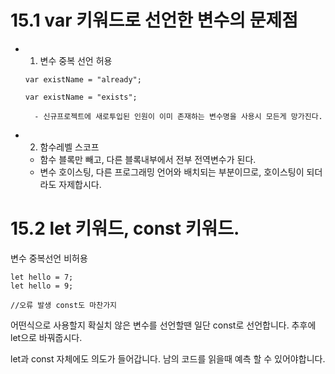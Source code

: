 # 15.1 var 키워드로 선언한 변수의 문제점

- 1. 변수 중복 선언 허용

  ```
  var existName = "already";

  var existName = "exists";
  ```

        - 신규프로젝트에 새로투입된 인원이 이미 존재하는 변수명을 사용시 모든게 망가진다.

- 2. 함수레벨 스코프
  - 함수 블록만 빼고, 다른 블록내부에서 전부 전역변수가 된다.
  - 변수 호이스팅, 다른 프로그래밍 언어와 배치되는 부분이므로, 호이스팅이 되더라도 자제합시다.

# 15.2 let 키워드, const 키워드.

변수 중복선언 비허용

```
let hello = 7;
let hello = 9;

//오류 발생 const도 마찬가지

```

어떤식으로 사용할지 확실치 않은 변수를 선언할땐 일단 const로 선언합니다.
추후에 let으로 바꿔줍시다.

let과 const 자체에도 의도가 들어갑니다.
남의 코드를 읽을때 예측 할 수 있어야합니다.
